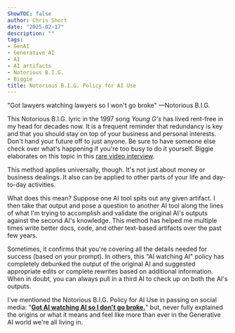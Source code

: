 ```yaml
---
ShowTOC: false
author: Chris Short
date: "2025-02-17"
description: ""
tags:
- GenAI
- Generative AI
- AI
- AI artifacts
- Notorious B.I.G.
- Biggie
title: Notorious B.I.G. Policy for AI Use
---
```


"Got lawyers watching lawyers so I won't go broke" —Notorious B.I.G.

This Notorious B.I.G. lyric in the 1997 song *Young G's* has lived rent-free in my head for decades now. It is a frequent reminder that redundancy is key and that you should stay on top of your business and personal interests. Don't hand your future off to just anyone. Be sure to have someone else check over what's happening if you're too busy to do it yourself. Biggie elaborates on this topic in this [rare video interview](https://youtu.be/Lv8PdI477ks?si=UbsS5QSTjW8Q2uwD&t=124).

This method applies universally, though. It's not just about money or business dealings. It also can be applied to other parts of your life and day-to-day activities.

What does this mean? Suppose one AI tool spits out any given artifact. I then take that output and pose a question to another AI tool along the lines of what I'm trying to accomplish and validate the original AI's outputs against the second AI's knowledge. This method has helped me multiple times write better docs, code, and other text-based artifacts over the past few years.

Sometimes, it confirms that you're covering all the details needed for success (based on your prompt). In others, this "AI watching AI" policy has completely debunked the output of the original AI and suggested appropriate edits or complete rewrites based on additional information. When in doubt, you can always pull in a third AI to check up on both the AI's outputs.

I've mentioned the Notorious B.I.G. Policy for AI Use in passing on social media: "[**Got AI watching AI so I don't go broke.**](https://bsky.app/profile/chrisshort.net/post/3lfqoo5vv2j2n)" but, never fully explained the origins or what it means and feel like more than ever in the Generative AI world we're all living in.
